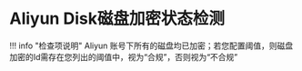 # Aliyun Disk磁盘加密状态检测

!!! info "检查项说明"
Aliyun 账号下所有的磁盘均已加密；若您配置阈值，则磁盘加密的Id需存在您列出的阈值中，视为“合规”，否则视为“不合规”

